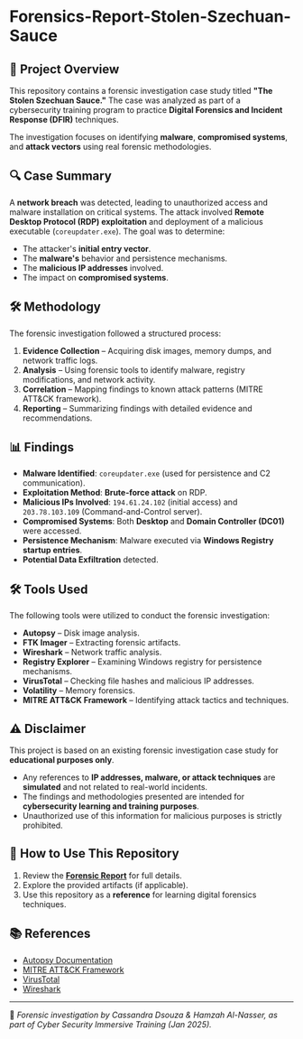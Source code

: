 # Forensics-Report-Stolen-Szechuan-Sauce

## 📌 Project Overview
This repository contains a forensic investigation case study titled **"The Stolen Szechuan Sauce."** The case was analyzed as part of a cybersecurity training program to practice **Digital Forensics and Incident Response (DFIR)** techniques.

The investigation focuses on identifying **malware**, **compromised systems**, and **attack vectors** using real forensic methodologies.

## 🔍 Case Summary
A **network breach** was detected, leading to unauthorized access and malware installation on critical systems. The attack involved **Remote Desktop Protocol (RDP) exploitation** and deployment of a malicious executable (`coreupdater.exe`). The goal was to determine:
- The attacker's **initial entry vector**.
- The **malware's** behavior and persistence mechanisms.
- The **malicious IP addresses** involved.
- The impact on **compromised systems**.

## 🛠️ Methodology
The forensic investigation followed a structured process:
1. **Evidence Collection** – Acquiring disk images, memory dumps, and network traffic logs.
2. **Analysis** – Using forensic tools to identify malware, registry modifications, and network activity.
3. **Correlation** – Mapping findings to known attack patterns (MITRE ATT&CK framework).
4. **Reporting** – Summarizing findings with detailed evidence and recommendations.

## 📊 Findings
- **Malware Identified**: `coreupdater.exe` (used for persistence and C2 communication).
- **Exploitation Method**: **Brute-force attack** on RDP.
- **Malicious IPs Involved**: `194.61.24.102` (initial access) and `203.78.103.109` (Command-and-Control server).
- **Compromised Systems**: Both **Desktop** and **Domain Controller (DC01)** were accessed.
- **Persistence Mechanism**: Malware executed via **Windows Registry startup entries**.
- **Potential Data Exfiltration** detected.

## 🛠️ Tools Used
The following tools were utilized to conduct the forensic investigation:
- **Autopsy** – Disk image analysis.
- **FTK Imager** – Extracting forensic artifacts.
- **Wireshark** – Network traffic analysis.
- **Registry Explorer** – Examining Windows registry for persistence mechanisms.
- **VirusTotal** – Checking file hashes and malicious IP addresses.
- **Volatility** – Memory forensics.
- **MITRE ATT&CK Framework** – Identifying attack tactics and techniques.

## ⚠️ Disclaimer
This project is based on an existing forensic investigation case study for **educational purposes only**.  
- Any references to **IP addresses, malware, or attack techniques** are **simulated** and not related to real-world incidents.
- The findings and methodologies presented are intended for **cybersecurity learning and training purposes**.
- Unauthorized use of this information for malicious purposes is strictly prohibited.

## 🚀 How to Use This Repository
1. Review the **[Forensic Report](Forensics_Report_Stolen_Szechuan_Sauce.md)** for full details.
2. Explore the provided artifacts (if applicable).
3. Use this repository as a **reference** for learning digital forensics techniques.

## 📚 References
- [Autopsy Documentation](https://www.autopsy.com/)
- [MITRE ATT&CK Framework](https://attack.mitre.org/)
- [VirusTotal](https://www.virustotal.com/)
- [Wireshark](https://www.wireshark.org/)

---
📢 *Forensic investigation by Cassandra Dsouza & Hamzah Al-Nasser, as part of Cyber Security Immersive Training (Jan 2025).*
